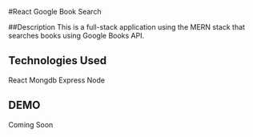 #React Google Book Search

##Description
This is a full-stack application using the MERN stack that searches books using Google Books API.

## Technologies Used
React
Mongdb
Express
Node

## DEMO
Coming Soon
